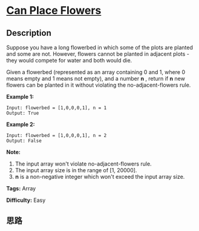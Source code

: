 # [Can Place Flowers][title]

## Description

Suppose you have a long flowerbed in which some of the plots are planted and
some are not. However, flowers cannot be planted in adjacent plots - they
would compete for water and both would die.

Given a flowerbed (represented as an array containing 0 and 1, where 0 means
empty and 1 means not empty), and a number **n** , return if **n** new flowers
can be planted in it without violating the no-adjacent-flowers rule.

**Example 1:**  
            Input: flowerbed = [1,0,0,0,1], n = 1    Output: True    

**Example 2:**  
            Input: flowerbed = [1,0,0,0,1], n = 2    Output: False    

**Note:**  

  1. The input array won't violate no-adjacent-flowers rule.
  2. The input array size is in the range of [1, 20000].
  3. **n** is a non-negative integer which won't exceed the input array size.


**Tags:** Array

**Difficulty:** Easy

## 思路

[title]: https://leetcode.com/problems/can-place-flowers
